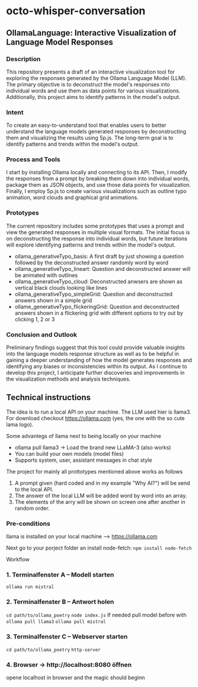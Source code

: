 # octo-whisper-conversation
## OllamaLanguage: Interactive Visualization of Language Model Responses

### Description
This repository presents a draft of an interactive visualization tool 
for exploring the responses generated by the Ollama Language Model (LLM). 
The primary objective is to deconstruct the model's responses into 
individual words and use them as data points for various visualizations. 
Additionally, this project aims to identify patterns in the model's 
output.

### Intent
To create an easy-to-understand tool that enables users to better 
understand the language models generated responses by deconstructing them and 
visualizing the results using 5p.js. The long-term goal is to identify patterns and 
trends within the model's output.

### Process and Tools
I start by installing Ollama locally and connecting to its API. 
Then, I modify the responses from a prompt by breaking them down into individual 
words, package them as JSON objects, and use those data points for visualization. 
Finally, I employ 5p.js to create various visualizations such as outline typo animation, 
word clouds and graphical grid animations.

### Prototypes
The current repository includes some prototypes that uses a prompt and view the 
generated responses in multiple visual formats. The 
initial focus is on deconstructing the response into individual words, but future 
iterations will explore identifying patterns and trends within the model's output.
- ollama_generativeTypo_basis: A first draft by just showing a question followed by the deconstructed answer randomly word by word
- ollama_generativeTypo_lineart: Question and deconstructed answer will be animated with outlines
- ollama_generativeTypo_cloud: Deconstructed anwsers are shown as vertical black clouds looking like lines
- ollama_generativeTypo_simpleGrid: Question and deconstructed answers shown in a simple grid
- ollame_generativeTypo_flickeringGrid: Question and deconstructed answers shown in a flickering grid with different options to try out by clicking 1, 2 or 3

### Conclusion and Outlook
Preliminary findings suggest that this tool could provide valuable insights 
into the language models response structure as well as to be helpful
in gaining a deeper understanding of how the model 
generates responses and identifying any biases or inconsistencies within its output. 
As I continue to develop this project, I anticipate further discoveries and 
improvements in the visualization methods and analysis techniques.

## Technical instructions
The idea is to run a local API on your machine. The LLM used hier is llama3.
For download checkout https://ollama.com (yes, the one with the so cute lama logo).

Some advantegs of llama next to being locally on your machine
- ollama pull llama3 → Load the brand new LLaMA-3 (also works)
- You can build your own models (model files)
- Supports system, user, assistant messages in chat style

The project for mainly all prottotypes mentioned above works as follows
1. A prompt given (hard coded and in my example "Why AI?") will be send to the local API.
2. The answer of the local LLM will be added word by word into an array.
3. The elements of the arry will be shown on screen one after another in random order.


### Pre-conditions
llama is installed on your local machine --> https://ollama.com

Next go to your porject folder an install node-fetch:
`npm install node-fetch`

Workflow
### 1. Terminalfenster A – Modell starten
`ollama run mistral`

### 2. Terminalfenster B – Antwort holen
`cd path/to/ollama_poetry`
`node index.js`
If needed pull model before with 
`ollama pull llama3`
`ollama pull mistral`

### 3. Terminalfenster C – Webserver starten
`cd path/to/ollama_poetry`
`http-server`

### 4. Browser → http://localhost:8080 öffnen
opene localhost in browser and the magic should beginn
